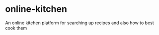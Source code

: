 # online-kitchen
An online kitchen platform for searching up recipes and also how to best cook them
